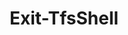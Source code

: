 ﻿---
title: Exit-TfsShell
breadcrumbs: [ "Shell" ]
parent: "Shell"
description: "Deactivates the Azure DevOps Shell"
remarks: 
parameterSets: 
  "_All_": [  ] 
  "__AllParameterSets": 
parameters: 
inputs: 
outputs: 
notes: 
relatedLinks: 
  - text: "Online Version:" 
    uri: "https://tfscmdlets.dev/Cmdlets/Shell/Exit-TfsShell"
aliases: 
examples: 
---
